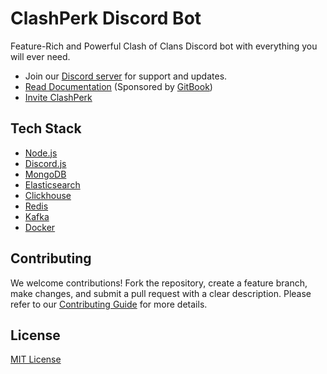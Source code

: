 # ClashPerk Discord Bot

Feature-Rich and Powerful Clash of Clans Discord bot with everything you will ever need.

- Join our [Discord server](https://discord.gg/ppuppun) for support and updates.
- [Read Documentation](https://docs.clashperk.com) (Sponsored by [GitBook](https://www.gitbook.com/))
- [Invite ClashPerk](https://discord.com/oauth2/authorize?client_id=526971716711350273)

## Tech Stack

- [Node.js](https://nodejs.org/en/)
- [Discord.js](https://discord.js.org/#/)
- [MongoDB](https://www.mongodb.com/)
- [Elasticsearch](https://www.elastic.co/)
- [Clickhouse](https://clickhouse.com/)
- [Redis](https://redis.io/)
- [Kafka](https://kafka.apache.org/)
- [Docker](https://www.docker.com/)

## Contributing

We welcome contributions! Fork the repository, create a feature branch, make changes, and submit a pull request with a clear description. Please refer to our [Contributing Guide](.github/CONTRIBUTING.md) for more details.

## License

[MIT License](LICENSE)
